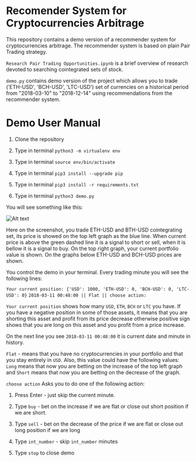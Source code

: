 # Recomender System for Cryptocurrencies Arbitrage

This repository contains a demo version of a recommender system for cryptocurrencies arbitrage. The recommender system is based on plain Pair Trading strategy.

`Research Pair Trading Opportunities.ipynb` is a brief overview of research devoted to searching cointegrated sets of stock. 

`demo.py` contains demo version of the project which allows you to trade ('ETH-USD', 'BCH-USD', 'LTC-USD') set of currencies on a historical period from "2018-03-10" to "2018-12-14" using recommendations from the recommender system. 

# Demo User Manual 

1. Clone the repository

2. Type in terminal `python3 -m virtualenv env`

3. Type in terminal `source env/bin/activate`

4. Type in terminal `pip3 install --upgrade pip`

5. Type in terminal `pip3 install -r requirements.txt`

6. Type in terminal `python3 demo.py`

You will see something like this:

![Alt text](media/rec_system_demo.png)

Here on the screenshot, you trade ETH-USD and BTH-USD cointegrating set, its price is showed on the top left graph as the blue line. When current price is above the green dashed line it is a signal to short or sell, when it is bellow it is a signal to buy. On the top right graph, your current portfolio value is shown. On the graphs below ETH-USD and BCH-USD prices are shown. 

You control the demo in your terminal. Every trading minute you will see the following lines:

`Your current position: {'USD': 1000, 'ETH-USD': 0, 'BCH-USD': 0, 'LTC-USD': 0}`
`2018-03-11 00:48:00 || Flat || choose action:`

`Your current position` shows how many `USD`, `ETH`, `BCH` or `LTC` you have. If you have a negative position in some of those assets, it means that you are shorting this asset and profit from its price decrease otherwise positive sign shows that you are long on this asset and you profit from a price increase. 

On the next line you see `2018-03-11 00:48:00` it is current date and minute in history.

`Flat` - means that you have no cryptocurrencies in your portfolio and that you stay entirely in `USD`. Also, this value could have the following values: `Long` means that now you are betting on the increase of the top left graph and `Short` means that now you are betting on the decrease of the graph. 

`choose action` Asks you to do one of the following action:

1. Press Enter - just skip the current minute.

2. Type `buy` - bet on the increase if we are flat or close out short position if we are short.

3. Type `sell` - bet on the decrease of the price if we are flat or close out long position if we are long

4. Type `int_number` - skip `int_number` minutes

5. Type `stop` to close demo




